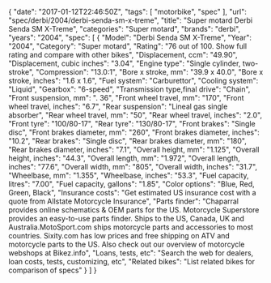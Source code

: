{
    "date": "2017-01-12T22:46:50Z",
    "tags": [
        "motorbike",
        "spec"
    ],
    "url": "spec\/derbi\/2004\/derbi-senda-sm-x-treme",
    "title": "Super motard Derbi Senda SM X-Treme",
    "categories": "Super motard",
    "brands": "derbi",
    "years": "2004",
    "spec": [
        {
            "Model": "Derbi Senda SM X-Treme",
            "Year": "2004",
            "Category": "Super motard",
            "Rating": "76 out of 100. Show full rating and compare with other bikes",
            "Displacement, ccm": "49.90",
            "Displacement, cubic inches": "3.04",
            "Engine type": "Single cylinder, two-stroke",
            "Compression": "13.0:1",
            "Bore x stroke, mm": "39.9 x 40.0",
            "Bore x stroke, inches": "1.6 x 1.6",
            "Fuel system": "Carburettor",
            "Cooling system": "Liquid",
            "Gearbox": "6-speed",
            "Transmission type,final drive": "Chain",
            "Front suspension, mm": ". 36",
            "Front wheel travel, mm": "170",
            "Front wheel travel, inches": "6.7",
            "Rear suspension": "Lineal gas single absorber",
            "Rear wheel travel, mm": "50",
            "Rear wheel travel, inches": "2.0",
            "Front tyre": "100\/80-17",
            "Rear tyre": "130\/80-17",
            "Front brakes": "Single disc",
            "Front brakes diameter, mm": "260",
            "Front brakes diameter, inches": "10.2",
            "Rear brakes": "Single disc",
            "Rear brakes diameter, mm": "180",
            "Rear brakes diameter, inches": "7.1",
            "Overall height, mm": "1.125",
            "Overall height, inches": "44.3",
            "Overall length, mm": "1.972",
            "Overall length, inches": "77.6",
            "Overall width, mm": "805",
            "Overall width, inches": "31.7",
            "Wheelbase, mm": "1.355",
            "Wheelbase, inches": "53.3",
            "Fuel capacity, litres": "7.00",
            "Fuel capacity, gallons": "1.85",
            "Color options": "Blue, Red, Green, Black",
            "Insurance costs": "Get estimated US insurance cost with a quote from Allstate Motorcycle Insurance",
            "Parts finder": "Chaparral provides online schematics & OEM parts for the US.   Motorcycle Superstore provides an easy-to-use parts finder. Ships to the US, Canada, UK and Australia.MotoSport.com ships motorcycle parts and accessories to most countries.    Sixity.com has low prices and free shipping on ATV and motorcycle parts to the US. Also check out our overview of motorcycle webshops at Bikez.info",
            "Loans, tests, etc": "Search the web for dealers, loan costs, tests, customizing, etc",
            "Related bikes": "List related bikes for comparison of specs"
        }
    ]
}
